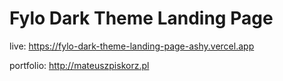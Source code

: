 <h1>Fylo Dark Theme Landing Page</h1>

live: https://fylo-dark-theme-landing-page-ashy.vercel.app

portfolio: http://mateuszpiskorz.pl
